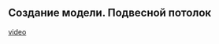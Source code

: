 ## Создание модели. Подвесной потолок

[video](https://player.softculture.cc/embed/online/ISB/ISB_1.18.12_L5-5_False_Ceiling)